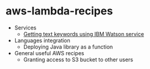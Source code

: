 # aws-lambda-recipes

- Services
  - [Getting text keywords using IBM Watson service](watson_keywords.md)
- Languages integration
  - Deploying Java library as a function
- General useful AWS recipes
  - Granting access to S3 bucket to other users 
